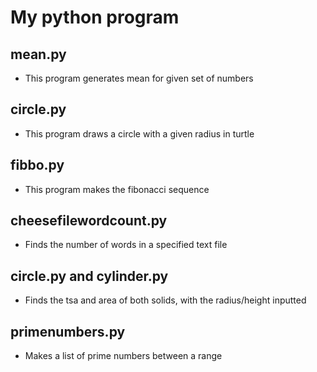 # My python program
## mean.py
* This program generates mean for given set of numbers
## circle.py
* This program draws a circle with a given radius in turtle
## fibbo.py
* This program makes the fibonacci sequence
## cheesefilewordcount.py
* Finds the number of words in a specified text file
## circle.py and cylinder.py
* Finds the tsa and area of both solids, with the radius/height inputted
## primenumbers.py
* Makes a list of prime numbers between a range

